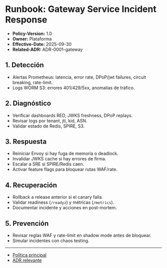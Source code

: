 # Runbook: Gateway Service Incident Response

- **Policy-Version:** 1.0
- **Owner:** Plataforma
- **Effective-Date:** 2025-09-30
- **Related-ADR:** ADR-0001-gateway

## 1. Detección
- Alertas Prometheus: latencia, error rate, DPoP/jwt failures, circuit breaking, rate-limit.
- Logs WORM S3: errores 401/429/5xx, anomalías de tráfico.

## 2. Diagnóstico
- Verificar dashboards RED, JWKS freshness, DPoP replays.
- Revisar logs por tenant, jti, kid, ASN.
- Validar estado de Redis, SPIRE, S3.

## 3. Respuesta
- Reiniciar Envoy si hay fuga de memoria o deadlock.
- Invalidar JWKS cache si hay errores de firma.
- Escalar a SRE si SPIRE/Redis caen.
- Activar feature flags para bloquear rutas WAF/rate.

## 4. Recuperación
- Rollback a release anterior si el canary falla.
- Validar readiness (`/readyz`) y métricas (`/metrics`).
- Documentar incidente y acciones en post-mortem.

## 5. Prevención
- Revisar reglas WAF y rate-limit en shadow mode antes de bloquear.
- Simular incidentes con chaos testing.

---

- [Política principal](../POLICY_INDEX.md)
- [ADR relevante](../adr/ADR-0001-gateway.md)
